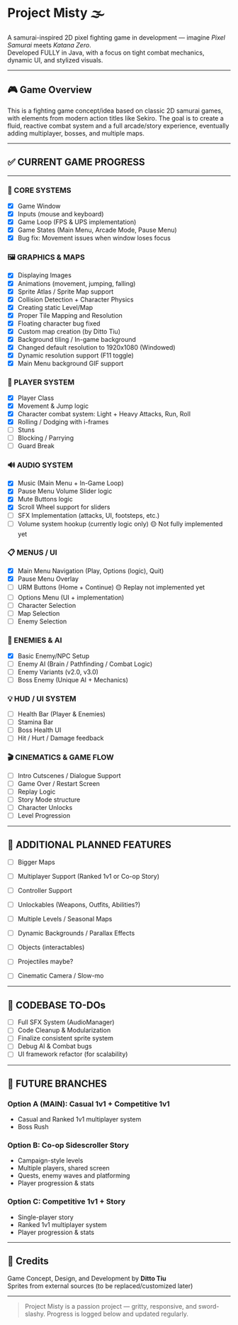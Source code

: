 # Project Misty 🌫️  
A samurai-inspired 2D pixel fighting game in development — imagine *Pixel Samurai* meets *Katana Zero*.  
Developed FULLY in Java, with a focus on tight combat mechanics, dynamic UI, and stylized visuals.  

---

## 🎮 Game Overview  
This is a fighting game concept/idea based on classic 2D samurai games, with elements from modern action titles like Sekiro. The goal is to create a fluid, reactive combat system and a full arcade/story experience, eventually adding multiplayer, bosses, and multiple maps.

---

## ✅ CURRENT GAME PROGRESS
---

### 🧱 CORE SYSTEMS
- [X] Game Window  
- [X] Inputs (mouse and keyboard)  
- [X] Game Loop (FPS & UPS implementation)  
- [X] Game States (Main Menu, Arcade Mode, Pause Menu)  
- [X] Bug fix: Movement issues when window loses focus  

### 🖼️ GRAPHICS & MAPS
- [X] Displaying Images  
- [X] Animations (movement, jumping, falling)  
- [X] Sprite Atlas / Sprite Map support  
- [X] Collision Detection + Character Physics  
- [X] Creating static Level/Map  
- [X] Proper Tile Mapping and Resolution  
- [X] Floating character bug fixed  
- [X] Custom map creation (by Ditto Tiu)  
- [X] Background tiling / In-game background  
- [X] Changed default resolution to 1920x1080 (Windowed)  
- [X] Dynamic resolution support (F11 toggle)  
- [X] Main Menu background GIF support  

### 👤 PLAYER SYSTEM
- [X] Player Class  
- [X] Movement & Jump logic  
- [X] Character combat system: Light + Heavy Attacks, Run, Roll  
- [X] Rolling / Dodging with i-frames  
- [ ] Stuns  
- [ ] Blocking / Parrying  
- [ ] Guard Break  

### 🔊 AUDIO SYSTEM
- [X] Music (Main Menu + In-Game Loop)  
- [X] Pause Menu Volume Slider logic  
- [X] Mute Buttons logic  
- [X] Scroll Wheel support for sliders  
- [ ] SFX Implementation (attacks, UI, footsteps, etc.)  
- [ ] Volume system hookup (currently logic only) 🟡 Not fully implemented yet

### 📋 MENUS / UI
- [X] Main Menu Navigation (Play, Options (logic), Quit)  
- [X] Pause Menu Overlay  
- [ ] URM Buttons (Home + Continue) 🟡 Replay not implemented yet
- [ ] Options Menu (UI + implementation)  
- [ ] Character Selection  
- [ ] Map Selection  
- [ ] Enemy Selection  

### 🧠 ENEMIES & AI
- [X] Basic Enemy/NPC Setup  
- [ ] Enemy AI (Brain / Pathfinding / Combat Logic)  
- [ ] Enemy Variants (v2.0, v3.0)  
- [ ] Boss Enemy (Unique AI + Mechanics)

### 💡 HUD / UI SYSTEM
- [ ] Health Bar (Player & Enemies)  
- [ ] Stamina Bar  
- [ ] Boss Health UI  
- [ ] Hit / Hurt / Damage feedback  

### 🎬 CINEMATICS & GAME FLOW
- [ ] Intro Cutscenes / Dialogue Support  
- [ ] Game Over / Restart Screen  
- [ ] Replay Logic  
- [ ] Story Mode structure  
- [ ] Character Unlocks  
- [ ] Level Progression  

---

## 🧪 ADDITIONAL PLANNED FEATURES
- [ ] Bigger Maps  
- [ ] Multiplayer Support (Ranked 1v1 or Co-op Story)  
- [ ] Controller Support  
- [ ] Unlockables (Weapons, Outfits, Abilities?)
- [ ] Multiple Levels / Seasonal Maps  
- [ ] Dynamic Backgrounds / Parallax Effects  
- [ ] Objects (interactables)  
- [ ] Projectiles maybe?
- [ ] Cinematic Camera / Slow-mo  


---

## 🧼 CODEBASE TO-DOs
- [ ] Full SFX System (AudioManager)  
- [ ] Code Cleanup & Modularization  
- [ ] Finalize consistent sprite system  
- [ ] Debug AI & Combat bugs  
- [ ] UI framework refactor (for scalability)

---

## 🚧 FUTURE BRANCHES
### Option A (MAIN): Casual 1v1 + Competitive 1v1
- Casual and Ranked 1v1 multiplayer system  
- Boss Rush

### Option B: Co-op Sidescroller Story  
- Campaign-style levels  
- Multiple players, shared screen  
- Quests, enemy waves and platforming
- Player progression & stats  

### Option C: Competitive 1v1 + Story  
- Single-player story  
- Ranked 1v1 multiplayer system  
- Player progression & stats  

---

## 👤 Credits
Game Concept, Design, and Development by **Ditto Tiu**  
Sprites from external sources (to be replaced/customized later)

---

> Project Misty is a passion project — gritty, responsive, and sword-slashy. Progress is logged below and updated regularly.
```
